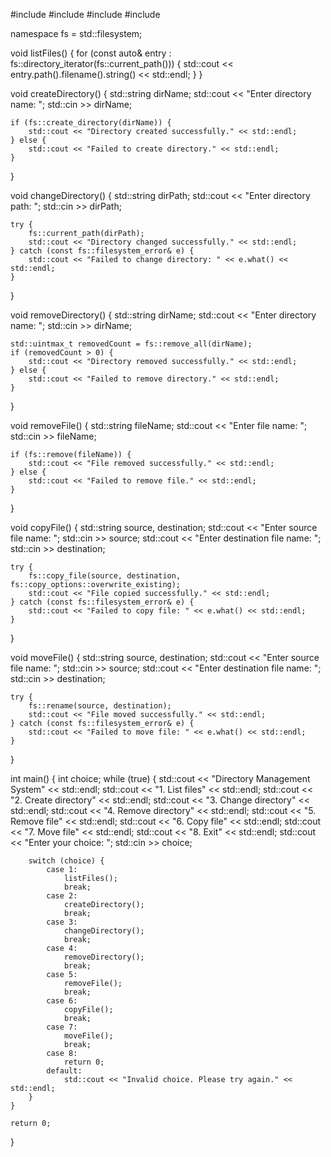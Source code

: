 #include <iostream>
#include <fstream>
#include <filesystem>
#include <string>

namespace fs = std::filesystem;

void listFiles() {
    for (const auto& entry : fs::directory_iterator(fs::current_path())) {
        std::cout << entry.path().filename().string() << std::endl;
    }
}

void createDirectory() {
    std::string dirName;
    std::cout << "Enter directory name: ";
    std::cin >> dirName;

    if (fs::create_directory(dirName)) {
        std::cout << "Directory created successfully." << std::endl;
    } else {
        std::cout << "Failed to create directory." << std::endl;
    }
}

void changeDirectory() {
    std::string dirPath;
    std::cout << "Enter directory path: ";
    std::cin >> dirPath;

    try {
        fs::current_path(dirPath);
        std::cout << "Directory changed successfully." << std::endl;
    } catch (const fs::filesystem_error& e) {
        std::cout << "Failed to change directory: " << e.what() << std::endl;
    }
}

void removeDirectory() {
    std::string dirName;
    std::cout << "Enter directory name: ";
    std::cin >> dirName;

    std::uintmax_t removedCount = fs::remove_all(dirName);
    if (removedCount > 0) {
        std::cout << "Directory removed successfully." << std::endl;
    } else {
        std::cout << "Failed to remove directory." << std::endl;
    }
}

void removeFile() {
    std::string fileName;
    std::cout << "Enter file name: ";
    std::cin >> fileName;

    if (fs::remove(fileName)) {
        std::cout << "File removed successfully." << std::endl;
    } else {
        std::cout << "Failed to remove file." << std::endl;
    }
}

void copyFile() {
    std::string source, destination;
    std::cout << "Enter source file name: ";
    std::cin >> source;
    std::cout << "Enter destination file name: ";
    std::cin >> destination;

    try {
        fs::copy_file(source, destination, fs::copy_options::overwrite_existing);
        std::cout << "File copied successfully." << std::endl;
    } catch (const fs::filesystem_error& e) {
        std::cout << "Failed to copy file: " << e.what() << std::endl;
    }
}

void moveFile() {
    std::string source, destination;
    std::cout << "Enter source file name: ";
    std::cin >> source;
    std::cout << "Enter destination file name: ";
    std::cin >> destination;

    try {
        fs::rename(source, destination);
        std::cout << "File moved successfully." << std::endl;
    } catch (const fs::filesystem_error& e) {
        std::cout << "Failed to move file: " << e.what() << std::endl;
    }
}

int main() {
    int choice;
    while (true) {
        std::cout << "Directory Management System" << std::endl;
        std::cout << "1. List files" << std::endl;
        std::cout << "2. Create directory" << std::endl;
        std::cout << "3. Change directory" << std::endl;
        std::cout << "4. Remove directory" << std::endl;
        std::cout << "5. Remove file" << std::endl;
        std::cout << "6. Copy file" << std::endl;
        std::cout << "7. Move file" << std::endl;
        std::cout << "8. Exit" << std::endl;
        std::cout << "Enter your choice: ";
        std::cin >> choice;

        switch (choice) {
            case 1:
                listFiles();
                break;
            case 2:
                createDirectory();
                break;
            case 3:
                changeDirectory();
                break;
            case 4:
                removeDirectory();
                break;
            case 5:
                removeFile();
                break;
            case 6:
                copyFile();
                break;
            case 7:
                moveFile();
                break;
            case 8:
                return 0;
            default:
                std::cout << "Invalid choice. Please try again." << std::endl;
        }
    }

    return 0;
}
